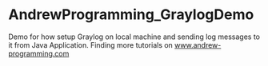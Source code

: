# AndrewProgramming_GraylogDemo
Demo for how setup Graylog on local machine and sending log messages to it from Java Application.
Finding more tutorials on 
www.andrew-programming.com
